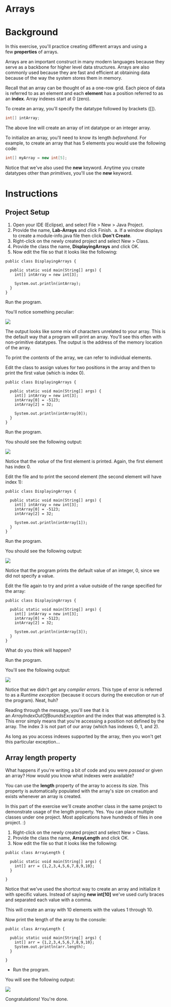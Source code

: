 # Arrays

Background
==========

In this exercise, you'll practice creating different arrays and using a few **properties** of arrays.

Arrays are an important construct in many modern languages because they serve as a backbone for higher level data structures. Arrays are also commonly used because they are fast and efficient at obtaining data because of the way the system stores them in memory.

Recall that an array can be thought of as a one-row grid. Each piece of data is referred to as an element and each **element** has a position referred to as an **index**. Array indexes start at 0 (zero).

To create an array, you'll specify the datatype followed by brackets (\[\]).

```java
int[] intArray;
```

The above line will create an array of int datatype or an integer array.

To initialize an array, you'll need to know its length _beforehand_. For example, to create an array that has 5 elements you would use the following code:

```java
int[] myArray = new int[5];
```

Notice that we've also used the **new** keyword. Anytime you create datatypes other than _primitives_, you'll use the **new** keyword.

Instructions
============

Project Setup
-------------

1.  Open your IDE (Eclipse), and select File > New > Java Project. 
2.  Provide the name, **Lab-Arrays** and click Finish. 
    a. If a window displays to create a module-info.java file then click **Don't Create**. 
3.  Right-click on the newly created project and select New > Class.
4.  Provide the class the name, **DisplayingArrays** and click OK.
5.  Now edit the file so that it looks like the following:

```
public class DisplayingArrays {

  public static void main(String[] args) {
    int[] intArray = new int[3];

    System.out.println(intArray);
  }
}
```

Run the program.

You'll notice something peculiar:

![](./images/image-1.png)

The output looks like some mix of characters unrelated to your array. This is the default way that a program will print an array. You'll see this often with non-primitive datatypes. The output is the address of the memory location of the array. 

To print the _contents_ of the array, we can refer to individual elements.

Edit the class to assign values for two positions in the array and then to print the first value (which is index 0). 

```
public class DisplayingArrays {

  public static void main(String[] args) {
    int[] intArray = new int[3];
    intArray[0] = -5123;
    intArray[2] = 32;

    System.out.println(intArray[0]);
  }
}
```

Run the program.

You should see the following output:

![](./images/image-2.png)

Notice that the _value_ of the first element is printed. Again, the first element has index 0.

Edit the file and to print the second element (the second element will have index 1):

```
public class DisplayingArrays {

  public static void main(String[] args) {
    int[] intArray = new int[3];
    intArray[0] = -5123;
    intArray[2] = 32;

    System.out.println(intArray[1]);
  }
}
```

Run the program.

You should see the following output:

![](./images/image-3.png)

Notice that the program prints the default value of an integer, 0, since we did not specify a value.

Edit the file again to try and print a value outside of the range specified for the array:

```
public class DisplayingArrays {

  public static void main(String[] args) {
    int[] intArray = new int[3];
    intArray[0] = -5123;
    intArray[2] = 32;

    System.out.println(intArray[3]);
  }
}
```

What do you think will happen?

Run the program.

You'll see the following output:

![](./images/image-4.png)

Notice that we didn't get any _compiler errors_. This type of error is referred to as a _Runtime exception_ (because it occurs during the execution or _run_ of the program). Neat, huh?

Reading through the message, you'll see that it is an _ArrayIndexOutOfBoundsException_ and the index that was attempted is 3. This error simply means that you're accessing a position not defined by the array. The index 3 is not part of our array (which has indexes 0, 1, and 2).

As long as you access indexes supported by the array, then you won't get this particular exception…

Array length property
---------------------

What happens if you're writing a bit of code and you were _passed_ or given an array? How would you know what indexes were available?

You can use the **length** property of the array to access its size. This property is automatically populated with the array's size on creation and exists whenever an array is created.

In this part of the exercise we'll create another class in the same project to demonstrate usage of the length property. Yes. You can place multiple classes under one project. Most applications have hundreds of files in one project. :)

1.  Right-click on the newly created project and select New > Class.
2.  Provide the class the name, **ArrayLength** and click OK.
3.  Now edit the file so that it looks like the following:

```
public class ArrayLength {

  public static void main(String[] args) {
    int[] arr = {1,2,3,4,5,6,7,8,9,10};
  }

}
```

Notice that we've used the shortcut way to create an array and initialize it with specific values. Instead of saying **new int\[10\]** we've used curly braces and separated each value with a comma.

This will create an array with 10 elements with the values 1 through 10.

Now print the length of the array to the console:

```
public class ArrayLength {

  public static void main(String[] args) {
    int[] arr = {1,2,3,4,5,6,7,8,9,10};
    System.out.println(arr.length);
  }

}
```

*   Run the program.

You will see the following output:

![](./images/image-5.png)

Congratulations! You're done.
